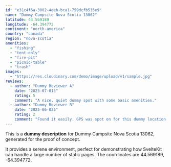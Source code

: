 ```yaml
---
id: "e31c4f6a-3002-4eeb-bca1-759dcfb535e9"
name: "Dummy Campsite Nova Scotia 13062"
latitude: 44.569189
longitude: -64.394772
continent: "north-america"
country: "canada"
region: "nova-scotia"
amenities:
  - "fishing"
  - "tent-only"
  - "fire-pit"
  - "picnic-table"
  - "trash"
images:
  - "https://res.cloudinary.com/demo/image/upload/v1/sample.jpg"
reviews:
  - author: "Dummy Reviewer A"
    date: "2025-07-015"
    rating: 5
    comment: "A nice, quiet dummy spot with some basic amenities."
  - author: "Dummy Reviewer B"
    date: "2025-06-025"
    rating: 2
    comment: "Found it easily. GPS was spot on for this dummy location."
---
```


This is a **dummy description** for Dummy Campsite Nova Scotia 13062, generated for the proof of concept.

It provides a serene environment, perfect for demonstrating how SvelteKit can handle a large number of static pages. The coordinates are 44.569189, -64.394772.
